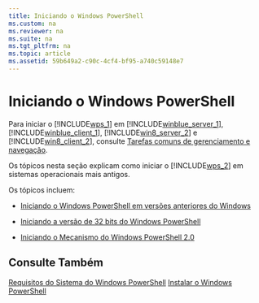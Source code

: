 ```yaml
---
title: Iniciando o Windows PowerShell
ms.custom: na
ms.reviewer: na
ms.suite: na
ms.tgt_pltfrm: na
ms.topic: article
ms.assetid: 59b649a2-c90c-4cf4-bf95-a740c59148e7
---
```

# Iniciando o Windows PowerShell
Para iniciar o [!INCLUDE[wps_1](../Token/wps_1_md.md)] em [!INCLUDE[winblue_server_1](../Token/winblue_server_1_md.md)], [!INCLUDE[winblue_client_1](../Token/winblue_client_1_md.md)], [!INCLUDE[win8_server_2](../Token/win8_server_2_md.md)] e [!INCLUDE[win8_client_2](../Token/win8_client_2_md.md)], consulte [Tarefas comuns de gerenciamento e navegação](http://technet.microsoft.com/library/hh831491.aspx).

Os tópicos nesta seção explicam como iniciar o [!INCLUDE[wps_2](../Token/wps_2_md.md)] em sistemas operacionais mais antigos.

Os tópicos incluem:

-   [Iniciando o Windows PowerShell em versões anteriores do Windows](../Topic/Starting-Windows-PowerShell-on-Earlier-Versions-of-Windows.md)

-   [Iniciando a versão de 32 bits do Windows PowerShell](../Topic/Starting-the-32-Bit-Version-of-Windows-PowerShell.md)

-   [Iniciando o Mecanismo do Windows PowerShell 2.0](../Topic/Starting-the-Windows-PowerShell-2.0-Engine.md)

## Consulte Também
[Requisitos do Sistema do Windows PowerShell](../Topic/Windows-PowerShell-System-Requirements.md)
[Instalar o Windows PowerShell](../Topic/Installing-Windows-PowerShell.md)



<!--HONumber=Apr16_HO1-->


